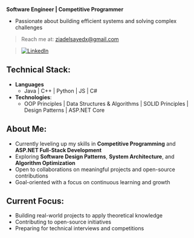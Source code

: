 **Software Engineer | Competitive Programmer**  
- Passionate about building efficient systems and solving complex challenges  
> Reach me at: [ziadelsayedx@gmail.com](mailto:ziadelsayedx@gmail.com)

> [![LinkedIn](https://img.shields.io/badge/LinkedIn-Connect-%230A66C2?logo=linkedin)](https://linkedin.com/in//ziadelsayedx/) 

## **Technical Stack**:
- **Languages**  
  - Java | C++ | Python | JS | C#
- **Technologies**:
  - OOP Principles | Data Structures & Algorithms | SOLID Principles | Design Patterns | ASP.NET Core

## **About Me**:
-  Currently leveling up my skills in **Competitive Programming** and **ASP.NET Full-Stack Development**
-  Exploring **Software Design Patterns**, **System Architecture**, and **Algorithm Optimization**
-  Open to collaborations on meaningful projects and open-source contributions
-  Goal-oriented with a focus on continuous learning and growth


## **Current Focus**:
- Building real-world projects to apply theoretical knowledge
- Contributing to open-source initiatives
- Preparing for technical interviews and competitions

